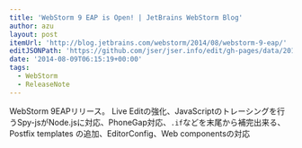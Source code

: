```yaml
---
title: 'WebStorm 9 EAP is Open! | JetBrains WebStorm Blog'
author: azu
layout: post
itemUrl: 'http://blog.jetbrains.com/webstorm/2014/08/webstorm-9-eap/'
editJSONPath: 'https://github.com/jser/jser.info/edit/gh-pages/data/2014/08/index.json'
date: '2014-08-09T06:15:19+00:00'
tags:
  - WebStorm
  - ReleaseNote
---
```

WebStorm 9EAPリリース。
Live Editの強化、JavaScriptのトレーシングを行うSpy-jsがNode.jsに対応、PhoneGap対応、`.if`などを末尾から補完出来る、Postfix templates の追加、EditorConfig、Web componentsの対応
